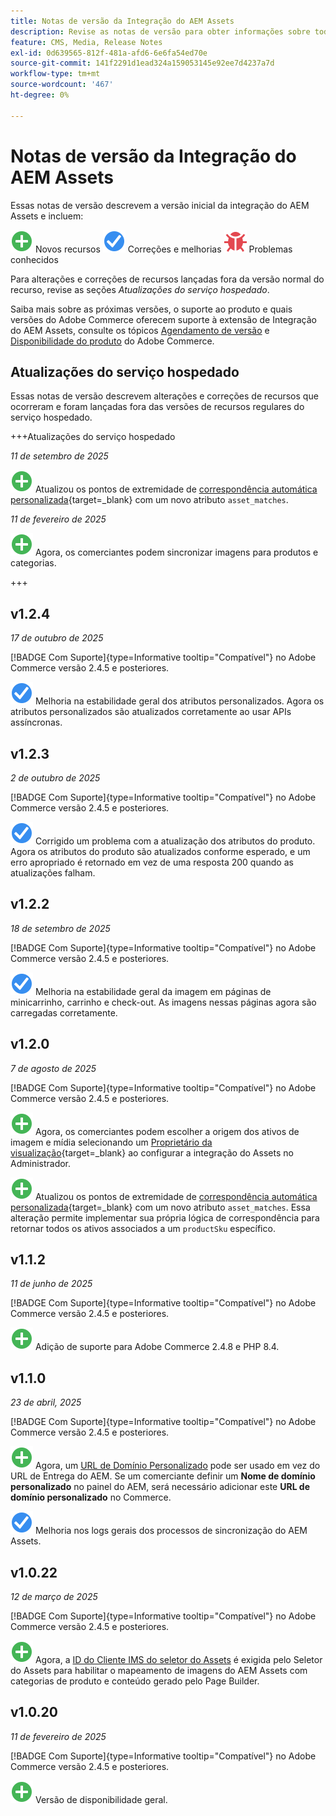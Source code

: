 ```yaml
---
title: Notas de versão da Integração do AEM Assets
description: Revise as notas de versão para obter informações sobre todas as versões da Integração do AEM Assets.
feature: CMS, Media, Release Notes
exl-id: 0d639565-812f-481a-afd6-6e6fa54ed70e
source-git-commit: 141f2291d1ead324a159053145e92ee7d4237a7d
workflow-type: tm+mt
source-wordcount: '467'
ht-degree: 0%

---
```


# Notas de versão da Integração do AEM Assets

Essas notas de versão descrevem a versão inicial da integração do AEM Assets e incluem:

![Novos](../assets/new.svg) Novos recursos
![Problema corrigido](../assets/fix.svg) Correções e melhorias
![Problema conhecido](../assets/bug.svg) Problemas conhecidos

Para alterações e correções de recursos lançadas fora da versão normal do recurso, revise as seções _Atualizações do serviço hospedado_.

Saiba mais sobre as próximas versões, o suporte ao produto e quais versões do Adobe Commerce oferecem suporte à extensão de Integração do AEM Assets, consulte os tópicos [Agendamento de versão](https://experienceleague.adobe.com/en/docs/commerce-operations/release/planning/schedule) e [Disponibilidade do produto](https://experienceleague.adobe.com/en/docs/commerce-operations/release/product-availability) do Adobe Commerce.

## Atualizações do serviço hospedado

Essas notas de versão descrevem alterações e correções de recursos que ocorreram e foram lançadas fora das versões de recursos regulares do serviço hospedado.

+++Atualizações do serviço hospedado

_11 de setembro de 2025_

![Novo problema](../assets/new.svg) Atualizou os pontos de extremidade de [correspondência automática personalizada](https://experienceleague.adobe.com/en/docs/commerce/aem-assets-integration/synchronize/custom-match){target=_blank} com um novo atributo `asset_matches`.

_11 de fevereiro de 2025_

![Novo problema](../assets/new.svg) Agora, os comerciantes podem sincronizar imagens para produtos e categorias.

+++

## v1.2.4

_17 de outubro de 2025_

[!BADGE Com Suporte]{type=Informative tooltip="Compatível"} no Adobe Commerce versão 2.4.5 e posteriores.

![Correção de um problema](../assets/fix.svg)<!-- Issue ACAP-1155 --> Melhoria na estabilidade geral dos atributos personalizados. Agora os atributos personalizados são atualizados corretamente ao usar APIs assíncronas.

## v1.2.3

_2 de outubro de 2025_

[!BADGE Com Suporte]{type=Informative tooltip="Compatível"} no Adobe Commerce versão 2.4.5 e posteriores.

![Correção de um problema](../assets/fix.svg)<!-- Issue ACAP-1135 --> Corrigido um problema com a atualização dos atributos do produto. Agora os atributos do produto são atualizados conforme esperado, e um erro apropriado é retornado em vez de uma resposta 200 quando as atualizações falham.

## v1.2.2

_18 de setembro de 2025_

[!BADGE Com Suporte]{type=Informative tooltip="Compatível"} no Adobe Commerce versão 2.4.5 e posteriores.

![Correção de um problema](../assets/fix.svg)<!-- Issue ACAP-1110 --> Melhoria na estabilidade geral da imagem em páginas de minicarrinho, carrinho e check-out. As imagens nessas páginas agora são carregadas corretamente.

## v1.2.0

_7 de agosto de 2025_

[!BADGE Com Suporte]{type=Informative tooltip="Compatível"} no Adobe Commerce versão 2.4.5 e posteriores.

![Novo problema](../assets/new.svg)<!-- Issue ACAP-1018 --> Agora, os comerciantes podem escolher a origem dos ativos de imagem e mídia selecionando um [Proprietário da visualização](https://experienceleague.adobe.com/en/docs/commerce/aem-assets-integration/get-started/setup-synchronization){target=_blank} ao configurar a integração do Assets no Administrador.

![Novo problema](../assets/new.svg)<!-- Issue ACAP-1078 --> Atualizou os pontos de extremidade de [correspondência automática personalizada](https://experienceleague.adobe.com/en/docs/commerce/aem-assets-integration/synchronize/custom-match){target=_blank} com um novo atributo `asset_matches`. Essa alteração permite implementar sua própria lógica de correspondência para retornar todos os ativos associados a um `productSku` específico.

## v1.1.2

_11 de junho de 2025_

[!BADGE Com Suporte]{type=Informative tooltip="Compatível"} no Adobe Commerce versão 2.4.5 e posteriores.

![Novo problema](../assets/new.svg)<!-- Issue ACAP-1041 --> Adição de suporte para Adobe Commerce 2.4.8 e PHP 8.4.

## v1.1.0

_23 de abril, 2025_

[!BADGE Com Suporte]{type=Informative tooltip="Compatível"} no Adobe Commerce versão 2.4.5 e posteriores.

![Novo problema](../assets/new.svg)<!-- Issue ACAP-955 --> Agora, um [URL de Domínio Personalizado](https://experienceleague.adobe.com/en/docs/commerce/aem-assets-integration/get-started/setup-synchronization#optional-configure-the-custom-domain-url) pode ser usado em vez do URL de Entrega do AEM. Se um comerciante definir um **Nome de domínio personalizado** no painel do AEM, será necessário adicionar este **URL de domínio personalizado** no Commerce.

![Correção de um problema](../assets/fix.svg)<!-- Issue ACAP-987 --> Melhoria nos logs gerais dos processos de sincronização do AEM Assets.

## v1.0.22

_12 de março de 2025_

[!BADGE Com Suporte]{type=Informative tooltip="Compatível"} no Adobe Commerce versão 2.4.5 e posteriores.

![Novo problema](../assets/new.svg)<!-- Issue ACAP-xx --> Agora, a [ID do Cliente IMS do seletor do Assets](https://experienceleague.adobe.com/en/docs/commerce/aem-assets-integration/get-started/setup-synchronization) é exigida pelo Seletor do Assets para habilitar o mapeamento de imagens do AEM Assets com categorias de produto e conteúdo gerado pelo Page Builder.

## v1.0.20

_11 de fevereiro de 2025_

[!BADGE Com Suporte]{type=Informative tooltip="Compatível"} no Adobe Commerce versão 2.4.5 e posteriores.

![Nova](../assets/new.svg)<!-- Issue ACAP-xx --> Versão de disponibilidade geral.
